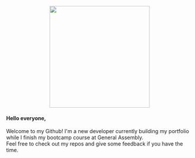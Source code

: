 <p align="center">
<img src="https://f8n-production.s3.amazonaws.com/creators/profile/9q6r3j4lg-1-gif-yep254.gif" width="270" height="275" />

#### Hello everyone,

Welcome to my Github! I'm a new developer currently building my portfolio while I finish my bootcamp course at General Assembly.  
Feel free to check out my repos and give some feedback if you have the time.  




